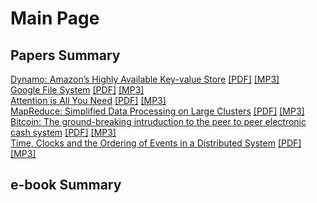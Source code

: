 # Main Page

## Papers Summary
[Dynamo: Amazon’s Highly Available Key-value Store](https://sejongyoon.github.io/webpage/dynamo/dynamo.html) [[PDF]](https://sejongyoon.github.io/webpage/dynamo/dynamo.pdf) [[MP3]](https://sejongyoon.github.io/webpage/dynamo/dynamo.mp3)    
[Google File System](https://sejongyoon.github.io/webpage/gfs/gfs.html) [[PDF]](https://sejongyoon.github.io/webpage/gfs/gfs.pdf) [[MP3]](https://sejongyoon.github.io/webpage/gfs/gfs.mp3)  
[Attention is All You Need](https://sejongyoon.github.io/webpage/attention/attention.html) [[PDF]](https://sejongyoon.github.io/webpage/attention/attention.pdf) [[MP3]](https://sejongyoon.github.io/webpage/attention/attention.mp3)  
[MapReduce: Simplified Data Processing on Large Clusters](https://sejongyoon.github.io/webpage/mapreduce/mapreduce.html) [[PDF]](https://sejongyoon.github.io/webpage/mapreduce/mapreduce.pdf) [[MP3]](https://sejongyoon.github.io/webpage/mapreduce/mapreduce.mp3)  
[Bitcoin: The ground-breaking intruduction to the peer to peer electronic cash system](https://sejongyoon.github.io/webpage/bitcoin/bitcoin.html) [[PDF]](https://sejongyoon.github.io/webpage/bitcoin/bitcoin.pdf) [[MP3]](https://sejongyoon.github.io/webpage/bitcoin/bitcoin.mp3)    
[Time, Clocks and the Ordering of Events in a Distributed System](https://sejongyoon.github.io/webpage/lamportclock/lamportclock.html) [[PDF]](https://sejongyoon.github.io/webpage/lamportclock/lamportclock.pdf) [[MP3]](https://sejongyoon.github.io/webpage/lamportclock/lamportclock.mp3)  

## e-book Summary
